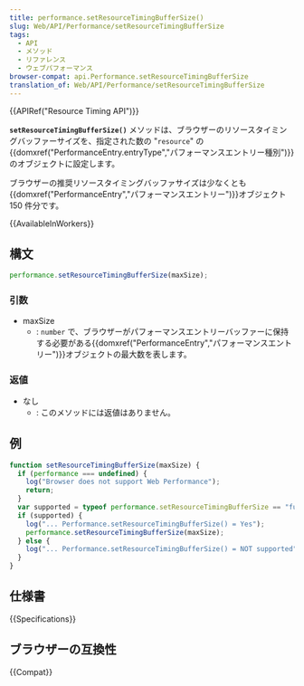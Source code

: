 ```yaml
---
title: performance.setResourceTimingBufferSize()
slug: Web/API/Performance/setResourceTimingBufferSize
tags:
  - API
  - メソッド
  - リファレンス
  - ウェブパフォーマンス
browser-compat: api.Performance.setResourceTimingBufferSize
translation_of: Web/API/Performance/setResourceTimingBufferSize
---
```

{{APIRef("Resource Timing API")}}

**`setResourceTimingBufferSize()`** メソッドは、ブラウザーのリソースタイミングバッファーサイズを、指定された数の "`resource`" の {{domxref("PerformanceEntry.entryType","パフォーマンスエントリー種別")}}のオブジェクトに設定します。

ブラウザーの推奨リソースタイミングバッファサイズは少なくとも{{domxref("PerformanceEntry","パフォーマンスエントリー")}}オブジェクト 150 件分です。

{{AvailableInWorkers}}

## 構文

```js
performance.setResourceTimingBufferSize(maxSize);
```

### 引数

- maxSize
  - : `number` で、ブラウザーがパフォーマンスエントリーバッファーに保持する必要がある{{domxref("PerformanceEntry","パフォーマンスエントリー")}}オブジェクトの最大数を表します。

### 返値

- なし
  - : このメソッドには返値はありません。

## 例

```js
function setResourceTimingBufferSize(maxSize) {
  if (performance === undefined) {
    log("Browser does not support Web Performance");
    return;
  }
  var supported = typeof performance.setResourceTimingBufferSize == "function";
  if (supported) {
    log("... Performance.setResourceTimingBufferSize() = Yes");
    performance.setResourceTimingBufferSize(maxSize);
  } else {
    log("... Performance.setResourceTimingBufferSize() = NOT supported");
  }
}
```

## 仕様書

{{Specifications}}

## ブラウザーの互換性

{{Compat}}
